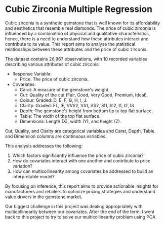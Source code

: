 # Cubic Zirconia Multiple Regression

Cubic zirconia is a synthetic gemstone that is well known for its affordability and aesthetics that
resemble real diamonds. The price of cubic zirconia is influenced by a combination of physical
and qualitative characteristics, hence, there is a need to understand how these attributes interact
and contribute to its value. This report aims to analyse the statistical relationships between these
attributes and the price of cubic zirconia.

The dataset contains 26,967 observations, with 10 recorded variables describing various attributes of cubic zirconia:
- Response Variable:
  - Price: The price of cubic zirconia.
- Covariates:
  - Carat: A measure of the gemstone's weight.
  - Cut: Quality of the cut (Fair, Good, Very Good, Premium, Ideal).
  - Colour: Graded: D, E, F, G, H, I, J.
  - Clarity: Graded: FL, IF, VVS2, VS1, VS2, SI1, SI2, I1, I2, I3
  - Depth: The gemstone's height from bottom tip to top flat surface.
  - Table: The width of the top flat surface.
  - Dimensions: Length (X), width (Y), and height (Z).
  
Cut, Quality, and Clarity are categorical variables and Carat, Depth, Table, and Dimension columns are continuous variables.

This analysis addresses the following:
1. Which factors significantly influence the price of cubic zirconia?
2. How do covariates interact with one another and contribute to price variation?
3. How can multicollinearity among covariates be addressed to build an interpretable model?

By focusing on inference, this report aims to provide actionable insights for manufacturers and retailers to optimize pricing strategies and understand value drivers in the gemstone market.

Our biggest challenge in this project was dealing appropriately with multicollinearity between our covariates. After the end of the term, I went back to this project to try to solve our multicollinearity problem using PCA.
